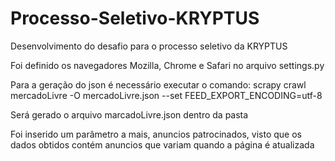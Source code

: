 # Processo-Seletivo-KRYPTUS
Desenvolvimento do desafio para o processo seletivo da KRYPTUS
<p>Foi definido os navegadores Mozilla, Chrome e Safari no arquivo settings.py</p>
<p>Para a geração do json é necessário executar o comando: scrapy crawl mercadoLivre -O mercadoLivre.json --set FEED_EXPORT_ENCODING=utf-8</p>
<p>Será gerado o arquivo marcadoLivre.json dentro da pasta</p>
<p>Foi inserido um parâmetro a mais, anuncios patrocinados, visto que os dados obtidos contém anuncios que variam quando a página é atualizada</p>
